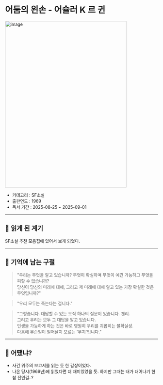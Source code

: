 어둠의 왼손 - 어슐러 K 르 귄
===============
<img width="400" height="550" alt="image" src="https://contents.kyobobook.co.kr/sih/fit-in/400x0/pdt/9788952771827.jpg" />

* 카테고리 : SF소설
* 출판연도 : 1969
* 독서 기간 : 2025-08-25 ~ 2025-09-01

* * * 
## 🌟 읽게 된 계기
SF소설 추천 모음집에 있어서 보게 되었다.

* * *
## 🌟 기억에 남는 구절

> "우리는 무엇을 알고 있습니까? 무엇이 확실하며 무엇이 예견 가능하고 무엇을 피할 수 없습니까? <br/>
당신이 당신의 미래에 대해, 그리고 제 미래에 대해 알고 있는 가장 확실한 것은 무엇입니까?"

> "우리 모두는 죽는다는 겁니다."

>  "그렇습니다. 대답할 수 있는 오직 하나의 질문이 있습니다. 겐리.  <br/>
그리고 우리는 모두 그 대답을 알고 있습니다.  <br/>
인생을 가능하게 하는 것은 바로 영원히 우리를 괴롭히는 불확실성.  <br/>
다음에 무슨일이 일어날지 모르는 '무지'입니다."

* * *
## 🌟 어땠냐?
* 사건 위주의 보고서를 읽는 듯 한 감상이었다.
* 나온 당시(1969년)에 읽었다면 더 재미있었을 듯. 하지만 그때는 내가 태어나기 한참 전인걸..?
